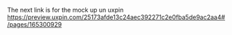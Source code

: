 The next link is for the mock up un uxpin
https://preview.uxpin.com/25173afde13c24aec392271c2e0fba5de9ac2aa4#/pages/165300929
